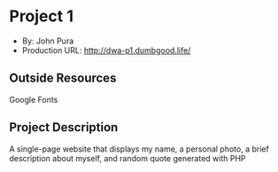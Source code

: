 # Project 1
+ By: John Pura
+ Production URL: <http://dwa-p1.dumbgood.life/>

## Outside Resources
Google Fonts


## Project Description
A single-page website that displays my name, a personal photo, a brief description about myself, and random quote generated with PHP
